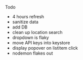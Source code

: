 Todo
* 4 hours refresh
* sanitize data
* add DB
* clean up location search
* dropdown is flaky
* move API keys into keystore
* display popover on listitem click
* nodemon flakes out